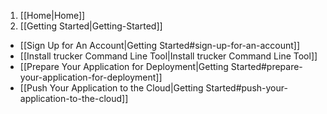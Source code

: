 1. [[Home|Home]]
2. [[Getting Started|Getting-Started]]
  * [[Sign Up for An Account|Getting Started#sign-up-for-an-account]]
  * [[Install trucker Command Line Tool|Install trucker Command Line Tool]]
  * [[Prepare Your Application for Deployment|Getting Started#prepare-your-application-for-deployment]]
  * [[Push Your Application to the Cloud|Getting Started#push-your-application-to-the-cloud]]
